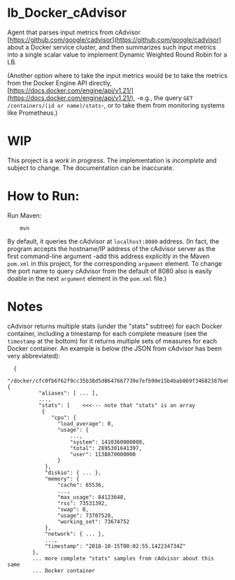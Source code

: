 # lb_Docker_cAdvisor

Agent that parses input metrics from cAdvisor
[https://github.com/google/cadvisor](https://github.com/google/cadvisor)
about a Docker service cluster,
and then summarizes such input metrics into a single scalar value to implement
Dynamic Weighted Round Robin for a LB.

(Another option where to take the input metrics would be to take the
metrics from the Docker Engine API directly,
[https://docs.docker.com/engine/api/v1.21/](https://docs.docker.com/engine/api/v1.21/),
-e.g., the query `GET /containers/(id or name)/stats`-, or to take them from
monitoring systems like Prometheus.)

# WIP

This project is a *work in progress*. The implementation is *incomplete* and
subject to change. The documentation can be inaccurate.

# How to Run:

Run Maven:

        mvn

By default, it queries the cAdvisor at `localhost:8080` address. (In fact, the
program accepts the hostname/IP address of the cAdvisor server as the first
command-line argument -add this address explicitly in the Maven `pom.xml` in
this project, for the corresponding `argument` element. To change the port name
to query cAdvisor from the default of 8080 also is easily doable in the next
`argument` element in the `pom.xml` file.)

# Notes

cAdvisor returns multiple stats (under the "stats" subtree) for each Docker
container, including a timestamp for each complete measure (see the `timestamp`
at the bottom) for it returns multiple sets of measures for each Docker
container. An example is below (the JSON from cAdvisor has been very
abbreviated):

      {
          "/docker/cfc0fb6f62f9cc35b38d5d8647667739e7efb90e15b4bab869f34682387be0d7": {
              "aliases": [ ... ],
              ...,
              "stats": [    <<<--- note that "stats" is an array
               {
                  "cpu": {
                    "load_average": 0,
                    "usage": {
                        ...,
                        "system": 1410360000000,
                        "total": 2895301641397,
                        "user": 1138870000000
                    }
                },
                "diskio": { ... },
                "memory": {
                    "cache": 65536,
                    ...,
                    "max_usage": 84123648,
                    "rss": 73531392,
                    "swap": 0,
                    "usage": 73707520,
                    "working_set": 73674752
                },
                "network": { ... },
                ...,
                "timestamp": "2018-10-15T00:02:55.142234734Z"
            },
            ... more complete "stats" samples from cAdvisor about this same
            ... Docker container


